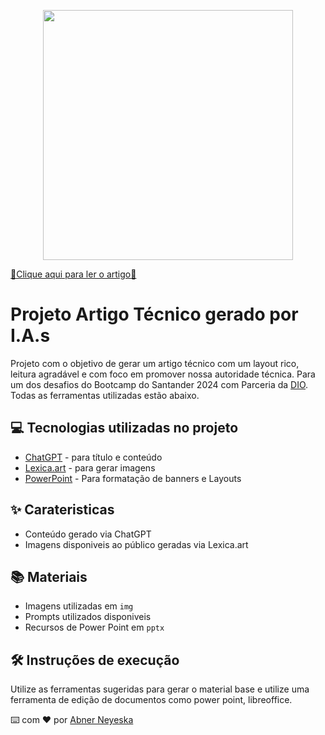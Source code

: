 <p align="center">
  <img 
    src="ARTIGO-DIO/img/capa artigo-01.png"
    width="400"  
  />
</p>

[🚨Clique aqui para ler o artigo🚨](https://web.dio.me/articles/bancos-de-dados-autonomos-a-nova-fronteira-da-automacao-com-ajuda-da-inteligencia-artificial?back=%2Farticles&open-modal=true&page=1&order=oldest)

# Projeto Artigo Técnico gerado por I.A.s

Projeto com o objetivo de gerar um artigo técnico com um layout rico, leitura agradável e com foco em promover nossa autoridade técnica. Para um dos desafios do Bootcamp do Santander 2024 com Parceria da [DIO](https://dio.me). Todas as ferramentas utilizadas estão abaixo.


## 💻 Tecnologias utilizadas no projeto

- [ChatGPT](https://chat.openai.com/) - para título e conteúdo
- [Lexica.art](https://lexica.art/) - para gerar imagens
- [PowerPoint](https://www.microsoft.com/en/microsoft-365/powerpoint) - Para formatação de banners e Layouts

## ✨ Carateristicas

- Conteúdo gerado via ChatGPT
- Imagens disponiveis ao público geradas via Lexica.art

## 📚 Materiais

- Imagens utilizadas em `img`
- Prompts utilizados disponiveis
- Recursos de Power Point em `pptx`

## 🛠️ Instruções de execução

Utilize as ferramentas sugeridas para gerar o material base e utilize uma ferramenta de edição de documentos como power point, libreoffice.

⌨️ com ❤️ por [Abner Neyeska](https://github.com/abner520/Abner-Neyeska)